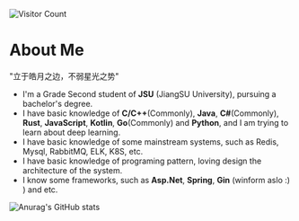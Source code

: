 ![Visitor Count](https://profile-counter.glitch.me/jingyaogong/count.svg)
# About Me

"立于皓月之边，不弱星光之势"  
- I'm a Grade Second student of **JSU** (JiangSU University), pursuing a bachelor's degree.  
- I have basic knowledge of **C/C++**(Commonly), **Java**, **C#**(Commonly), **Rust**, **JavaScript**, **Kotlin**, **Go**(Commonly) and **Python**, and I am trying to learn about deep learning.  
- I have basic knowledge of some mainstream systems, such as Redis, Mysql, RabbitMQ, ELK, K8S, etc. 
- I have basic knowledge of programing pattern, loving design the architecture of the system.  
- I know some frameworks, such as **Asp.Net**, **Spring**, **Gin** (winform aslo :) ) and etc.

![Anurag's GitHub stats](https://github-readme-stats.vercel.app/api?username=jingyaogong&show_icons=true&theme=radical)
